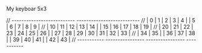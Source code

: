 My keyboar 5x3

// --------------------------                      --------------------------
// |  0 |  1 |  2 |  3 |  4 |                      |  5 |  6 |  7 |  8 |  9 |
// | 10 | 11 | 12 | 13 | 14 |                      | 15 | 16 | 17 | 18 | 19 |
// | 20 | 21 | 22 | 23 | 24 | 25 | 26 |  | 27 | 28 | 29 | 30 | 31 | 32 | 33 |
//      | 34 | 35 |    | 36 | 37 | 38 |  | 39 | 40 | 41 |    | 42 | 43 |
//      -----------    ----------------  ----------------    -----------
